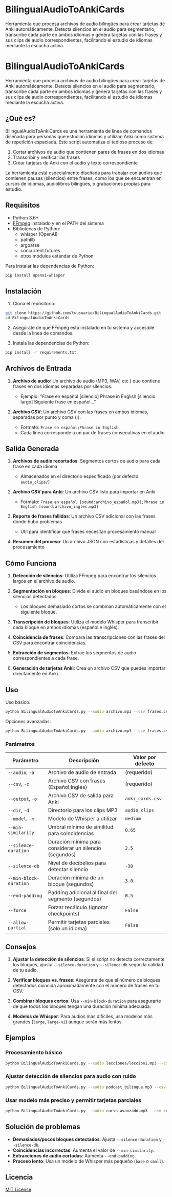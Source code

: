 # BilingualAudioToAnkiCards
Herramienta que procesa archivos de audio bilingües para crear tarjetas de Anki automáticamente. Detecta silencios en el audio para segmentarlo, transcribe cada parte en ambos idiomas y genera tarjetas con las frases y sus clips de audio correspondientes, facilitando el estudio de idiomas mediante la escucha activa.


# BilingualAudioToAnkiCards

Herramienta que procesa archivos de audio bilingües para crear tarjetas de Anki automáticamente. Detecta silencios en el audio para segmentarlo, transcribe cada parte en ambos idiomas y genera tarjetas con las frases y sus clips de audio correspondientes, facilitando el estudio de idiomas mediante la escucha activa.

## ¿Qué es?

BilingualAudioToAnkiCards es una herramienta de línea de comandos diseñada para personas que estudian idiomas y utilizan Anki como sistema de repetición espaciada. Este script automatiza el tedioso proceso de:

1. Cortar archivos de audio que contienen pares de frases en dos idiomas
2. Transcribir y verificar las frases
3. Crear tarjetas de Anki con el audio y texto correspondiente

La herramienta está especialmente diseñada para trabajar con audios que contienen pausas (silencios) entre frases, como los que se encuentran en cursos de idiomas, audiolibros bilingües, o grabaciones propias para estudio.

## Requisitos

- Python 3.6+
- [FFmpeg](https://ffmpeg.org/download.html) instalado y en el PATH del sistema
- Bibliotecas de Python:
  - whisper (OpenAI)
  - pathlib
  - argparse
  - concurrent.futures
  - otros módulos estándar de Python

Para instalar las dependencias de Python:

```bash
pip install openai-whisper
```

## Instalación

1. Clona el repositorio:
```bash
git clone https://github.com/tuusuario/BilingualAudioToAnkiCards.git
cd BilingualAudioToAnkiCards
```

2. Asegúrate de que FFmpeg está instalado en tu sistema y accesible desde la línea de comandos.

3. Instala las dependencias de Python:
```bash
pip install -r requirements.txt
```

## Archivos de Entrada

1. **Archivo de audio**: Un archivo de audio (MP3, WAV, etc.) que contiene frases en dos idiomas separadas por silencios.
   - Ejemplo: "Frase en español [silencio] Phrase in English [silencio largo] Siguiente frase en español..."

2. **Archivo CSV**: Un archivo CSV con las frases en ambos idiomas, separadas por punto y coma (;).
   - Formato: `Frase en español;Phrase in English`
   - Cada línea corresponde a un par de frases consecutivas en el audio

## Salida Generada

1. **Archivos de audio recortados**: Segmentos cortos de audio para cada frase en cada idioma
   - Almacenados en el directorio especificado (por defecto: `audio_clips/`)

2. **Archivo CSV para Anki**: Un archivo CSV listo para importar en Anki
   - Formato: `Frase en español [sound:archivo_español.mp3];Phrase in English [sound:archivo_ingles.mp3]`

3. **Reporte de frases fallidas**: Un archivo CSV adicional con las frases donde hubo problemas
   - Útil para identificar qué frases necesitan procesamiento manual

4. **Resumen del proceso**: Un archivo JSON con estadísticas y detalles del procesamiento

## Cómo Funciona

1. **Detección de silencios**: Utiliza FFmpeg para encontrar los silencios largos en el archivo de audio.

2. **Segmentación en bloques**: Divide el audio en bloques basándose en los silencios detectados.
   - Los bloques demasiado cortos se combinan automáticamente con el siguiente bloque.

3. **Transcripción de bloques**: Utiliza el modelo Whisper para transcribir cada bloque en ambos idiomas (español e inglés).

4. **Coincidencia de frases**: Compara las transcripciones con las frases del CSV para encontrar coincidencias.

5. **Extracción de segmentos**: Extrae los segmentos de audio correspondientes a cada frase.

6. **Generación de tarjetas Anki**: Crea un archivo CSV que puedes importar directamente en Anki.

## Uso

Uso básico:

```bash
python BilingualAudioToAnkiCards.py --audio archivo.mp3 --csv frases.csv
```

Opciones avanzadas:

```bash
python BilingualAudioToAnkiCards.py --audio archivo.mp3 --csv frases.csv --output anki_output.csv --dir audio_clips --model medium --min-similarity 0.7 --silence-duration 2.0 --silence-db -35 --min-block-duration 3.0
```

### Parámetros

| Parámetro | Descripción | Valor por defecto |
|-----------|-------------|-------------------|
| `--audio`, `-a` | Archivo de audio de entrada | (requerido) |
| `--csv`, `-c` | Archivo CSV con frases (Español;Inglés) | (requerido) |
| `--output`, `-o` | Archivo CSV de salida para Anki | `anki_cards.csv` |
| `--dir`, `-d` | Directorio para los clips MP3 | `audio_clips` |
| `--model`, `-m` | Modelo de Whisper a utilizar | `medium` |
| `--min-similarity` | Umbral mínimo de similitud para coincidencias | `0.65` |
| `--silence-duration` | Duración mínima para considerar un silencio (segundos) | `2.5` |
| `--silence-db` | Nivel de decibelios para detectar silencio | `-30` |
| `--min-block-duration` | Duración mínima de un bloque (segundos) | `3.0` |
| `--end-padding` | Padding adicional al final del segmento (segundos) | `0.5` |
| `--force` | Forzar recálculo (ignorar checkpoints) | `False` |
| `--allow-partial` | Permitir tarjetas parciales (solo un idioma) | `False` |

## Consejos

1. **Ajustar la detección de silencios**: Si el script no detecta correctamente los bloques, ajusta `--silence-duration` y `--silence-db` según la calidad de tu audio.

2. **Verificar bloques vs. frases**: Asegúrate de que el número de bloques detectados coincida aproximadamente con el número de frases en tu CSV.

3. **Combinar bloques cortos**: Usa `--min-block-duration` para asegurarte de que todos los bloques tengan una duración mínima adecuada.

4. **Modelos de Whisper**: Para audios más difíciles, usa modelos más grandes (`large`, `large-v2`) aunque serán más lentos.

## Ejemplos

### Procesamiento básico
```bash
python BilingualAudioToAnkiCards.py --audio lecciones/leccion1.mp3 --csv lecciones/leccion1_frases.csv
```

### Ajustar detección de silencios para audio con ruido
```bash
python BilingualAudioToAnkiCards.py --audio podcast_bilingue.mp3 --csv transcripcion.csv --silence-db -25 --silence-duration 1.8
```

### Usar modelo más preciso y permitir tarjetas parciales
```bash
python BilingualAudioToAnkiCards.py --audio curso_avanzado.mp3 --csv curso_frases.csv --model large --allow-partial
```

## Solución de problemas

- **Demasiados/pocos bloques detectados**: Ajusta `--silence-duration` y `--silence-db`.
- **Coincidencias incorrectas**: Aumenta el valor de `--min-similarity`.
- **Extracciones de audio cortadas**: Aumenta `--end-padding`.
- **Proceso lento**: Usa un modelo de Whisper más pequeño (`base` o `small`).

## Licencia

[MIT License](LICENSE)

